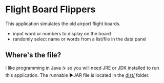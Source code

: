 # Flight Board Flippers
This application simulates the old airport flight boards. 
* input word or numbers to display on the board
* randomly select name or words from a list/file  in the data panel

## Where's the file?
I like programming in Java :coffee: so you will need JRE or JDK installed to run this application. The runnable :arrow_forward:JAR file is located in the [dist/](dist/) folder.
